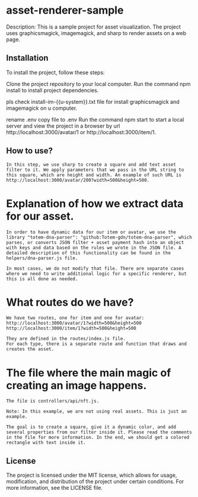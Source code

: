 # asset-renderer-sample

Description:
This is a sample project for asset visualization. The project uses graphicsmagick, imagemagick, and sharp to render assets on a web page.

## Installation
To install the project, follow these steps:

Clone the project repository to your local computer.
Run the command npm install to install project dependencies.

pls check install-im-{{u-system}}.txt file for install graphicsmagick and imagemagick on u computer.

rename .env copy file to .env
Run the command npm start to start a local server and view the project in a browser by url http://localhost:3000/avatar/1 or http://localhost:3000/item/1.
## How to use?

    In this step, we use sharp to create a square and add text asset filter to it. We apply parameters that we pass in the URL string to this square, which are height and width. An example of such URL is http://localhost:3000/avatar/200?width=500&height=500.

# Explanation of how we extract data for our asset.
    In order to have dynamic data for our item or avatar, we use the library "totem-dna-parser": "github:Totem-gdn/totem-dna-parser", which parses, or converts JSON filter + asset payment hash into an object with keys and data based on the rules we wrote in the JSON file. A detailed description of this functionality can be found in the helpers/dna-parser.js file.

    In most cases, we do not modify that file. There are separate cases where we need to write additional logic for a specific renderer, but this is all done as needed.

# What routes do we have?
    We have two routes, one for item and one for avatar:
    http://localhost:3000/avatar/1?width=500&height=500
    http://localhost:3000/item/1?width=500&height=500

    They are defined in the routes/index.js file.
    For each type, there is a separate route and function that draws and creates the asset.

# The file where the main magic of creating an image happens.
    The file is controllers/api/nft.js.

    Note: In this example, we are not using real assets. This is just an example.

    The goal is to create a square, give it a dynamic color, and add several properties from our filter inside it. Please read the comments in the file for more information. In the end, we should get a colored rectangle with text inside it.

## License
The project is licensed under the MIT license, which allows for usage, modification, and distribution of the project under certain conditions. For more information, see the LICENSE file.